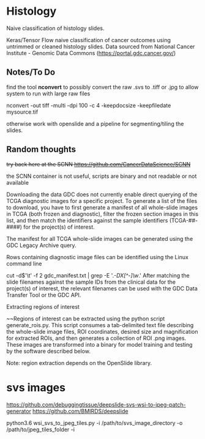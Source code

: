 # Histology
Naive classification of histology slides.

Keras/Tensor Flow naive classification of cancer outcomes using untrimmed or cleaned histology slides.
Data sourced from National Cancer Institute - Genomic Data Commons (https://portal.gdc.cancer.gov/)

## Notes/To Do
find the tool **nconvert** to possibly convert the raw .svs to .tiff or .jpg to allow system to run with large raw files

nconvert -out tiff -multi -dpi 100 -c 4 -keepdocsize -keepfiledate mysource.tif

otherwise work with openslide and a pipeline for segmenting/tiling the slides.


## Random thoughts

~~try back here at the SCNN
https://github.com/CancerDataScience/SCNN~~

the SCNN container is not useful, scripts are binary and not readable or not available

Downloading the data
GDC does not currently enable direct querying of the TCGA diagnostic images for a specific project. To generate a list of the files to download, you have to first generate a manifest of all whole-slide images in TCGA (both frozen and diagnostic), filter the frozen section images in this list, and then match the identifiers against the sample identifiers (TCGA-##-####) for the project(s) of interest.

The manifest for all TCGA whole-slide images can be generated using the GDC Legacy Archive query.

Rows containing diagnostic image files can be identified using the Linux command line

cut -d$'\t' -f 2 gdc_manifest.txt | grep -E '\.*-DX[^-]\w*.'
After matching the slide filenames against the sample IDs from the clinical data for the project(s) of interest, the relevant filenames can be used with the GDC Data Transfer Tool or the GDC API.

Extracting regions of interest  

~~Regions of interest can be extracted using the python script generate_rois.py. This script consumes a tab-delimited text file describing the whole-slide image files, ROI coordinates, desired size and magnification for extracted ROIs, and then generates a collection of ROI .png images. These images are transformed into a binary for model training and testing by the software described below.

Note: region extraction depends on the OpenSlide library.

# svs images
https://github.com/debuggingtissue/deepslide-svs-wsi-to-jpeg-patch-generator
https://github.com/BMIRDS/deepslide

python3.6 wsi_svs_to_jpeg_tiles.py  -i /path/to/svs_image_directory -o /path/to/jpeg_tiles_folder
-i 

